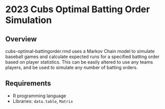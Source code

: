 # 2023 Cubs Optimal Batting Order Simulation

## Overview
cubs-optimal-battingorder.rmd uses a Markov Chain model to simulate baseball games and calculate expected runs for a specified batting order based on player statistics. This can be easily altered to use any teams players, and be used to simulate any number of batting orders.

## Requirements
- R programming language
- Libraries: `data.table`, `Matrix`
